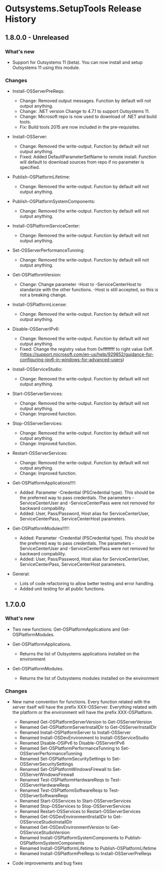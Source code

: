 # Outsystems.SetupTools Release History

## 1.8.0.0 - Unreleased

### What's new

- Support for Outsystems 11 (beta). You can now install and setup Outsystems 11 using this module.

### Changes

- Install-OSServerPreReqs:
  - Change: Removed output messages. Function by default will not output anything.
  - Change: .NET version Change to 4.7.1 to support Outsystems 11.
  - Change: Microsoft repo is now used to download of .NET and build tools.
  - Fix: Build tools 2015 are now included in the pre-requisites.

- Install-OSServer:
  - Change: Removed the write-output. Function by default will not output anything.
  - Fixed: Added DefaultParameterSetName to remote install. Function will default to download sources from repo if no parameter is specified.

- Publish-OSPlatformLifetime:
  - Change: Removed the write-output. Function by default will not output anything.

- Publish-OSPlatformSystemComponents:
  - Change: Removed the write-output. Function by default will not output anything.

- Install-OSPlatformServiceCenter:
  - Change: Removed the write-output. Function by default will not output anything.

- Set-OSServerPerformanceTunning:
  - Change: Removed the write-output. Function by default will not output anything.

- Get-OSPlatformVersion:
  - Change: Change parameter -Host to -ServiceCenterHost to standarize with the other functions. -Host is still accepted, so this is not a breaking change.

- Install-OSPlatformLicense:
  - Change: Removed the write-output. Function by default will not output anything.

- Disable-OSServerIPv6:
  - Change: Removed the write-output. Function by default will not output anything.
  - Fixed: Change the registry value from 0xffffffff to right value 0xff.  (https://support.microsoft.com/en-us/help/929852/guidance-for-configuring-ipv6-in-windows-for-advanced-users)

- Install-OSServiceStudio:
  - Change: Removed the write-output. Function by default will not output anything.

- Start-OSServerServices:
  - Change: Removed the write-output. Function by default will not output anything.
  - Change: Improved function.

- Stop-OSServerServices:
  - Change: Removed the write-output. Function by default will not output anything.
  - Change: Improved function.

- Restart-OSServerServices:
  - Change: Removed the write-output. Function by default will not output anything.
  - Change: Improved function.

- Get-OSPlatformApplications!!!!:
  - Added: Parameter -Credential (PSCredential type). This should be the preferred way to pass credentials. The parameters -ServiceCenterUser and -ServiceCenterPass were not removed for backward compability.
  - Added: User, Pass/Password, Host alias for ServiceCenterUser, ServiceCenterPass, ServiceCenterHost parameters.

- Get-OSPlatformModules!!!!!:
  - Added: Parameter -Credential (PSCredential type). This should be the preferred way to pass credentials. The parameters -ServiceCenterUser and -ServiceCenterPass were not removed for backward compability.
  - Added: User, Pass/Password, Host alias for ServiceCenterUser, ServiceCenterPass, ServiceCenterHost parameters.

- General:
  - Lots of code refactoring to allow better testing and error handling.
  - Added unit testing for all public functions.

## 1.7.0.0

### What's new

- Two new functions: Get-OSPlatformApplications and Get-OSPlatformModules.

- Get-OSPlatformApplications.
  - Returns the list of Outsystems applications installed on the environment

- Get-OSPlatformModules.
  - Returns the list of Outsystems modules installed on the environment

### Changes

- New name convention for functions. Every function related with the server itself will have the prefix XXX-OSServer. Everything related with the platform or the environment will have the prefix XXX-OSPlatform.
  - Renamed Get-OSPlatformServerVersion to Get-OSServerVersion
  - Renamed Get-OSPlatformServerInstallDir to Get-OSServerInstallDir
  - Renamed Install-OSPlatformServer to Install-OSServer
  - Renamed Install-OSDevEnvironment to Install-OSServiceStudio
  - Renamed Disable-OSIPv6 to Disable-OSServerIPv6
  - Renamed Set-OSPlatformPerformanceTunning to Set-OSServerPerformanceTunning
  - Renamed Set-OSPlatformSecuritySettings to Set-OSServerSecuritySettings
  - Renamed Set-OSPlatformWindowsFirewall to Set-OSServerWindowsFirewall
  - Renamed Test-OSPlatformHardwareReqs to Test-OSServerHardwareReqs
  - Renamed Test-OSPlatformSoftwareReqs to Test-OSServerSoftwareReqs
  - Renamed Start-OSServices to Start-OSServerServices
  - Renamed Stop-OSServices to Stop-OSServerServices
  - Renamed Restart-OSServices to Restart-OSServerServices
  - Renamed Get-OSDevEnvironmentInstallDir to Get-OSServiceStudioInstallDir
  - Renamed Get-OSDevEnvironmentVersion to Get-OSServiceStudioVersion
  - Renamed Install-OSPlatformSystemComponents to Publish-OSPlatformSystemComponents
  - Renamed Install-OSPlatformLifetime to Publish-OSPlatformLifetime
  - Renamed Install-OSPlatformPreReqs to Install-OSServerPreReqs

- Code improvements and bug fixes
